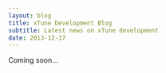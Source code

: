 ```yaml
---
layout: blog
title: xTune Development Blog
subtitle: Latest news on xTune development
date: 2013-12-17
---
```


Coming soon...
